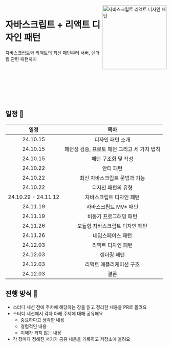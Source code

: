 <img src="https://github.com/user-attachments/assets/9f0de89b-a99f-463d-bdb1-b1e78f9e2575" alt="자바스크립트 리액트 디자인 패턴" align="right" width="200" />

# 자바스크립트 + 리액트 디자인 패턴

자바스크립트와 리액트의 최신 패턴부터 서버, 렌더링 관련 패턴까지

<br />
<br />
<br />
<br />
<br />
<br />

## 일정 📅

|   일정   |                     목차                    |
| :------: | :-----------------------------------------: |
| 24.10.15 |               디자인 패턴 소개               |
| 24.10.15 |  패턴성 검증, 프로토 패턴 그리고 세 가지 법칙  |
| 24.10.15 |             패턴 구조화 및 작성              |
| 24.10.22 |                  안티 패턴                  |
| 24.10.22 |         최신 자바스크립트 문법과 기능         |
| 24.10.22 |              디자인 패턴의 유형              |
| 24.10.29 - 24.11.12 |      자바스크립트 디자인 패턴      |
| 24.11.19 |            자바스크립트 MV* 패턴             |
| 24.11.19 |            비동기 프로그래밍 패턴            |
| 24.11.26 |        모듈형 자바스크립트 디자인 패턴        |
| 24.11.26 |              네임스페이스 패턴               |
| 24.12.03 |              리액트 디자인 패턴              |
| 24.12.03 |                 렌더링 패턴                 |
| 24.12.03 |           리액트 애플리케이션 구조           |
| 24.12.03 |                    결론                    |


## 진행 방식 🌌

* 스터디 세션 전에 주차에 해당하는 장을 읽고 정리한 내용을 PR로 올려요
* 스터디 세션에서 각자 아래 주제에 대해 공유해요
  + 중요하다고 생각한 내용
  + 경험적인 내용
  + 이해가 되지 않는 내용
* 각 장마다 정해진 서기가 공유 내용을 기록하고 저장소에 올려요
